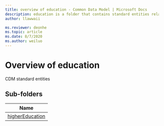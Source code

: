 ```yaml
---
title: overview of education - Common Data Model | Microsoft Docs
description: education is a folder that contains standard entities related to the Common Data Model.
author: llawwaii

ms.reviewer: deonhe
ms.topic: article
ms.date: 8/7/2020
ms.author: weiluo
---
```


# Overview of education

CDM standard entities  

## Sub-folders

|Name|
|---|
|[higherEducation](higherEducation/overview.md)|



